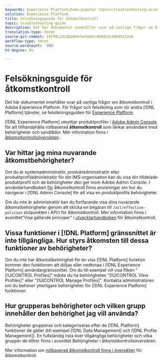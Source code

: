 ```yaml
---
keywords: Experience Platform;home;popular topics;troubleshooting;access control
solution: Experience Platform
title: Felsökningsguide för åtkomstkontroll
topic: troubleshooting guide
description: Det här dokumentet innehåller svar på vanliga frågor om åtkomstkontroll i Adobe Experience Platform.
translation-type: tm+mt
source-git-commit: 14f99c23cd82894fee5eb5c4093b3c50b95c52e8
workflow-type: tm+mt
source-wordcount: '308'
ht-degree: 0%

---
```



# Felsökningsguide för åtkomstkontroll

Det här dokumentet innehåller svar på vanliga frågor om åtkomstkontroll i Adobe Experience Platform. För frågor och felsökning som rör andra [!DNL Platform] tjänster, se felsökningsguiden för [Experience Platform](../landing/troubleshooting.md).

[!DNL Experience Platform] utnyttjar produktprofiler i [Adobe Admin Console](http://adminconsole.adobe.com) för att tillhandahålla rollbaserad **åtkomstkontroll** som länkar användare med behörigheter och sandlådor.  Mer information finns i [åtkomstkontrollsöversikten](home.md) .

## Var hittar jag mina nuvarande åtkomstbehörigheter?

Om du är systemadministratör, produktadministratör eller produktprofiladministratör för din IMS-organisation kan du visa din tilldelade produktprofil och de behörigheter den ger inom Adobe Admin Console. I användarhandboken [för](./ui/overview.md) åtkomstkontroll finns anvisningar om hur du navigerar i [!DNL Admin Console] för att visa en produktprofils behörigheter.

Om du inte är administratör kan du fortfarande visa dina nuvarande åtkomstbehörigheter genom att skicka en begäran till `/acl/effective-policies` slutpunkten i API:t för åtkomstkontroll. Mer information finns i avsnittet&quot;Visa gällande principer&quot; i [utvecklarhandboken](./api/effective-policies.md) för åtkomstkontroll.

## Vissa funktioner i [!DNL Platform] gränssnittet är inte tillgängliga. Hur styrs åtkomsten till dessa funktioner av behörigheter?

Om du inte har åtkomstbehörighet för en viss [!DNL Platform] funktion kommer den funktionen att döljas eller nedtonas i [!DNL Experience Platform] användargränssnittet. Om du till exempel vill visa fliken &quot;[!UICONTROL Profiles]&quot; måste du ha behörigheten &quot;[!UICONTROL View Profiles]&quot; eller &quot;[!UICONTROL Manage Profiles]&quot;. Kontakta administratören om du behöver ytterligare behörigheter för [!DNL Experience Platform] funktioner.

## Hur grupperas behörigheter och vilken grupp innehåller den behörighet jag vill använda?

Behörigheter grupperas och kategoriseras efter de [!DNL Platform] funktioner de gäller (till exempel [!DNL Data Management] och [!DNL Profile Management]). En fullständig lista över tillgängliga behörigheter och vilka grupper de tillhör finns i avsnittet [](home.md#permissions) Behörigheter i åtkomstkontrollsöversikten.

Mer information om [rollbaserad åtkomstkontroll finns i översikten](home.md) för åtkomstkontroll.
